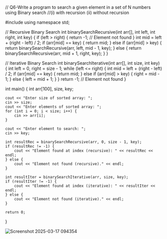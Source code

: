 // Q6-Write a program to search a given element in a set of N numbers using Binary search
//(i) with recursion (ii) without recursion

#include <iostream>
using namespace std;

// Recursive Binary Search
int binarySearchRecursive(int arr[], int left, int right, int key) {
    if (left > right) {
        return -1; // Element not found
    }
    int mid = left + (right - left) / 2;
    if (arr[mid] == key) {
        return mid;
    } else if (arr[mid] > key) {
        return binarySearchRecursive(arr, left, mid - 1, key);
    } else {
        return binarySearchRecursive(arr, mid + 1, right, key);
    }
}

// Iterative Binary Search
int binarySearchIterative(int arr[], int size, int key) {
    int left = 0, right = size - 1;
    while (left <= right) {
        int mid = left + (right - left) / 2;
        if (arr[mid] == key) {
            return mid;
        } else if (arr[mid] > key) {
            right = mid - 1;
        } else {
            left = mid + 1;
        }
    }
    return -1; // Element not found
}

int main() {
    int arr[100], size, key;
    
    cout << "Enter size of sorted array: ";
    cin >> size;
    cout << "Enter elements of sorted array: ";
    for (int i = 0; i < size; i++) {
        cin >> arr[i];
    }
    
    cout << "Enter element to search: ";
    cin >> key;
    
    int resultRec = binarySearchRecursive(arr, 0, size - 1, key);
    if (resultRec != -1) {
        cout << "Element found at index (recursive): " << resultRec << endl;
    } else {
        cout << "Element not found (recursive)." << endl;
    }
    
    int resultIter = binarySearchIterative(arr, size, key);
    if (resultIter != -1) {
        cout << "Element found at index (iterative): " << resultIter << endl;
    } else {
        cout << "Element not found (iterative)." << endl;
    }
    
    return 0;
}

![Screenshot 2025-03-17 094354](https://github.com/user-attachments/assets/54da23d7-2884-420a-846f-c2601859748c)
